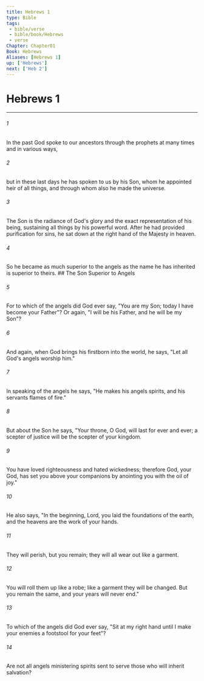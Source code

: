 ```yaml
---
title: Hebrews 1
type: Bible
tags:
 - bible/verse
 - bible/book/Hebrews
 - verse
Chapter: Chapter01
Book: Hebrews
Aliases: [Hebrews 1]
up: ['Hebrews']
next: ['Heb 2']
---
```

# Hebrews 1

***


###### 1 
In the past God spoke to our ancestors through the prophets at many times and in various ways, 

###### 2 
but in these last days he has spoken to us by his Son, whom he appointed heir of all things, and through whom also he made the universe. 

###### 3 
The Son is the radiance of God's glory and the exact representation of his being, sustaining all things by his powerful word. After he had provided purification for sins, he sat down at the right hand of the Majesty in heaven. 

###### 4 
So he became as much superior to the angels as the name he has inherited is superior to theirs. ## The Son Superior to Angels 

###### 5 
For to which of the angels did God ever say, "You are my Son; today I have become your Father"? Or again, "I will be his Father, and he will be my Son"? 

###### 6 
And again, when God brings his firstborn into the world, he says, "Let all God's angels worship him." 

###### 7 
In speaking of the angels he says, "He makes his angels spirits, and his servants flames of fire." 

###### 8 
But about the Son he says, "Your throne, O God, will last for ever and ever; a scepter of justice will be the scepter of your kingdom. 

###### 9 
You have loved righteousness and hated wickedness; therefore God, your God, has set you above your companions by anointing you with the oil of joy." 

###### 10 
He also says, "In the beginning, Lord, you laid the foundations of the earth, and the heavens are the work of your hands. 

###### 11 
They will perish, but you remain; they will all wear out like a garment. 

###### 12 
You will roll them up like a robe; like a garment they will be changed. But you remain the same, and your years will never end." 

###### 13 
To which of the angels did God ever say, "Sit at my right hand until I make your enemies a footstool for your feet"? 

###### 14 
Are not all angels ministering spirits sent to serve those who will inherit salvation? 
